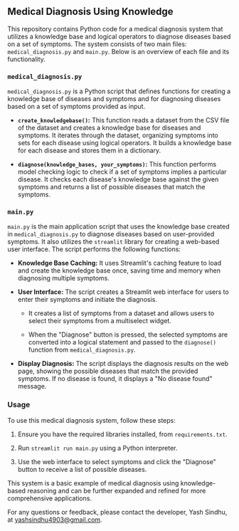 ## Medical Diagnosis Using Knowledge

This repository contains Python code for a medical diagnosis system that utilizes a knowledge base and logical operators to diagnose diseases based on a set of symptoms. The system consists of two main files: `medical_diagnosis.py` and `main.py`. Below is an overview of each file and its functionality.

### `medical_diagnosis.py`

`medical_diagnosis.py` is a Python script that defines functions for creating a knowledge base of diseases and symptoms and for diagnosing diseases based on a set of symptoms provided as input.

- **`create_knowledgebase()`:** This function reads a dataset from the CSV file of the dataset and creates a knowledge base for diseases and symptoms. It iterates through the dataset, organizing symptoms into sets for each disease using logical operators. It builds a knowledge base for each disease and stores them in a dictionary.

- **`diagnose(knowledge_bases, your_symptoms)`:** This function performs model checking logic to check if a set of symptoms implies a particular disease. It checks each disease's knowledge base against the given symptoms and returns a list of possible diseases that match the symptoms.

### `main.py`

`main.py` is the main application script that uses the knowledge base created in `medical_diagnosis.py` to diagnose diseases based on user-provided symptoms. It also utilizes the `streamlit` library for creating a web-based user interface. The script performs the following functions:

- **Knowledge Base Caching:** It uses Streamlit's caching feature to load and create the knowledge base once, saving time and memory when diagnosing multiple symptoms.

- **User Interface:** The script creates a Streamlit web interface for users to enter their symptoms and initiate the diagnosis.

    - It creates a list of symptoms from a dataset and allows users to select their symptoms from a multiselect widget.
    
    - When the "Diagnose" button is pressed, the selected symptoms are converted into a logical statement and passed to the `diagnose()` function from `medical_diagnosis.py`.

- **Display Diagnosis:** The script displays the diagnosis results on the web page, showing the possible diseases that match the provided symptoms. If no disease is found, it displays a "No disease found" message.

### Usage

To use this medical diagnosis system, follow these steps:

1. Ensure you have the required libraries installed, from `requirements.txt`.

4. Run `streamlit run main.py` using a Python interpreter.

5. Use the web interface to select symptoms and click the "Diagnose" button to receive a list of possible diseases.

This system is a basic example of medical diagnosis using knowledge-based reasoning and can be further expanded and refined for more comprehensive applications.

For any questions or feedback, please contact the developer, Yash Sindhu, at yashsindhu4903@gmail.com.
